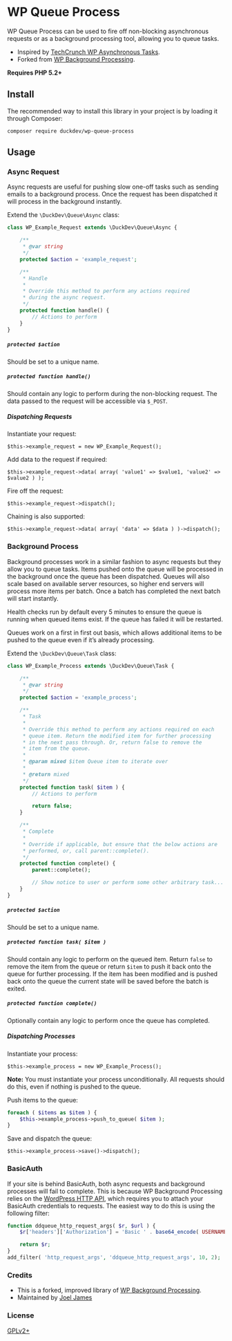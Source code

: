 # WP Queue Process

WP Queue Process can be used to fire off non-blocking asynchronous requests or as a background processing tool, allowing you to queue tasks.

* Inspired by [TechCrunch WP Asynchronous Tasks](https://github.com/techcrunch/wp-async-task).
* Forked from [WP Background Processing](https://github.com/deliciousbrains/wp-background-processing).

__Requires PHP 5.2+__

## Install

The recommended way to install this library in your project is by loading it through Composer:

```
composer require duckdev/wp-queue-process
```

## Usage

### Async Request

Async requests are useful for pushing slow one-off tasks such as sending emails to a background process. Once the request has been dispatched it will process in the background instantly.

Extend the `\DuckDev\Queue\Async` class:

```php
class WP_Example_Request extends \DuckDev\Queue\Async {

	/**
	 * @var string
	 */
	protected $action = 'example_request';

	/**
	 * Handle
	 *
	 * Override this method to perform any actions required
	 * during the async request.
	 */
	protected function handle() {
		// Actions to perform
	}
}
```

##### `protected $action`

Should be set to a unique name.

##### `protected function handle()`

Should contain any logic to perform during the non-blocking request. The data passed to the request will be accessible via `$_POST`.

##### Dispatching Requests

Instantiate your request:

`$this->example_request = new WP_Example_Request();`

Add data to the request if required:

`$this->example_request->data( array( 'value1' => $value1, 'value2' => $value2 ) );`

Fire off the request:

`$this->example_request->dispatch();`

Chaining is also supported:

`$this->example_request->data( array( 'data' => $data ) )->dispatch();`

### Background Process

Background processes work in a similar fashion to async requests but they allow you to queue tasks. Items pushed onto the queue will be processed in the background once the queue has been dispatched. Queues will also scale based on available server resources, so higher end servers will process more items per batch. Once a batch has completed the next batch will start instantly.

Health checks run by default every 5 minutes to ensure the queue is running when queued items exist. If the queue has failed it will be restarted.

Queues work on a first in first out basis, which allows additional items to be pushed to the queue even if it’s already processing.

Extend the `\DuckDev\Queue\Task` class:

```php
class WP_Example_Process extends \DuckDev\Queue\Task {

	/**
	 * @var string
	 */
	protected $action = 'example_process';

	/**
	 * Task
	 *
	 * Override this method to perform any actions required on each
	 * queue item. Return the modified item for further processing
	 * in the next pass through. Or, return false to remove the
	 * item from the queue.
	 *
	 * @param mixed $item Queue item to iterate over
	 *
	 * @return mixed
	 */
	protected function task( $item ) {
		// Actions to perform

		return false;
	}

	/**
	 * Complete
	 *
	 * Override if applicable, but ensure that the below actions are
	 * performed, or, call parent::complete().
	 */
	protected function complete() {
		parent::complete();

		// Show notice to user or perform some other arbitrary task...
	}
}
```

##### `protected $action`

Should be set to a unique name.

##### `protected function task( $item )`

Should contain any logic to perform on the queued item. Return `false` to remove the item from the queue or return `$item` to push it back onto the queue for further processing. If the item has been modified and is pushed back onto the queue the current state will be saved before the batch is exited.

##### `protected function complete()`

Optionally contain any logic to perform once the queue has completed.

##### Dispatching Processes

Instantiate your process:

`$this->example_process = new WP_Example_Process();`

**Note:** You must instantiate your process unconditionally. All requests should do this, even if nothing is pushed to the queue.

Push items to the queue:

```php
foreach ( $items as $item ) {
    $this->example_process->push_to_queue( $item );
}
```

Save and dispatch the queue:

`$this->example_process->save()->dispatch();`

### BasicAuth

If your site is behind BasicAuth, both async requests and background processes will fail to complete. This is because WP Background Processing relies on the [WordPress HTTP API](http://codex.wordpress.org/HTTP_API), which requires you to attach your BasicAuth credentials to requests. The easiest way to do this is using the following filter:

```php
function ddqueue_http_request_args( $r, $url ) {
	$r['headers']['Authorization'] = 'Basic ' . base64_encode( USERNAME . ':' . PASSWORD );

	return $r;
}
add_filter( 'http_request_args', 'ddqueue_http_request_args', 10, 2);
```

### Credits
* This is a forked, improved library of [WP Background Processing](https://github.com/deliciousbrains/wp-background-processing).
* Maintained by [Joel James](https://github.com/joel-james/)

### License

[GPLv2+](http://www.gnu.org/licenses/gpl-2.0.html)